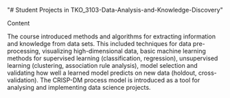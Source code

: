 "# Student Projects in TKO_3103-Data-Analysis-and-Knowledge-Discovery" 

Content

The course introduced methods and algorithms for extracting information and knowledge from data sets. This included techniques for data pre-processing, visualizing high-dimensional data, basic machine learning methods for supervised learning (classification, regression), unsupervised learning (clustering, association rule analysis), model selection and validating how well a learned model predicts on new data (holdout, cross-validation). The CRISP-DM process model is introduced as a tool for analysing and implementing data science projects.
